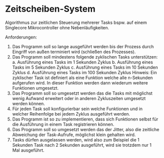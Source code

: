 # Zeitscheiben-System
Algorithmus zur zeitlichen Steuerung mehrerer Tasks bspw. auf einem Singlecore Mikrocontroller ohne Nebenläufigkeiten.

Anforderungen:
  1. Das Programm soll so lange ausgeführt werden bis der Prozess durch Eingriff von außen
  terminiert wird (schließen des Prozesses).
  2. Das Programm soll mindestens folgende zyklischen Tasks unterstützen:
  a. Ausführung eines Tasks im 1 Sekunden Zyklus
  b. Ausführung eines Tasks im 5 Sekunden Zyklus
  c. Ausführung eines Tasks im 10 Sekunden Zyklus
  d. Ausführung eines Tasks im 100 Sekunden Zyklus
  Hinweis: Ein zyklischer Task ist definiert als eine Funktion welche alle n-Sekunden aufgerufen
  wird. In dieser Funktion werden dann wiederum weitere Funktionen umgesetzt.
  3. Das Programm soll so umgesetzt werden das die Tasks mit möglichst wenig Aufwand
  erweitert oder in anderen Zykluszeiten umgesetzt werden können.
  4. Für jeden Task soll konfigurierbar sein welche Funktionen und in welcher Reihenfolge bei
  jedem Zyklus ausgeführt werden.
  5. Das Programm ist so zu implementieren, dass sich Funktionen selbst für die Ausführung in
  einem Task registrieren können.
  6. Das Programm soll so umgesetzt werden das der Jitter, also die zeitliche Abweichung der
  Task-Aufrufe, möglichst klein gehalten wird.
  7. Tasks dürfen ausgelassen werden, wird also zum Beispiel die 1 Sekunden Task nach 2
  Sekunden ausgeführt, wird sie trotzdem nur 1 Mal ausgeführt.
